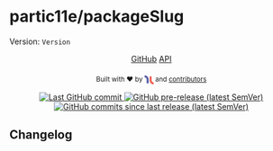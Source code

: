 # partic11e/packageSlug
Version: `Version`

<nav class="project-links" align="center">
    <a href="https://github.com/partic11e/packageSlug/releases/tag/vVersion">GitHub</a>
    <a href="/#/packageSlug/@Version/api/">API</a>
</nav>
<p align="center">
  <sub>Built with ❤ by <img src="static/img/i11n-logo.png" alt="i11n" height="16" style="vertical-align: middle;"/> and <a href="https://github.com/partic11e/packageSlug/graphs/contributors">contributors</a></sub>
</p>

<p align="center">
  <!-- Badges -->
  <a href="https://github.com/partic11e/packageSlug/commits/main">
    <img alt="Last GitHub commit" src="https://img.shields.io/github/last-commit/partic11e/packageSlug.svg?style=flat-square" />
  </a>
  <a href="https://github.com/partic11e/packageSlug/releases">
    <img alt="GitHub pre-release (latest SemVer)" src="https://img.shields.io/github/release-date-pre/partic11e/packageSlug?style=flat-square" />
  </a>
  <a href="https://github.com/partic11e/packageSlug/commits">
    <img alt="GitHub commits since last release (latest SemVer)" src="https://img.shields.io/github/commits-since/partic11e/packageSlug/vVersion?include_prereleases&style=flat-square" />
  </a>  
</p>

## Changelog

